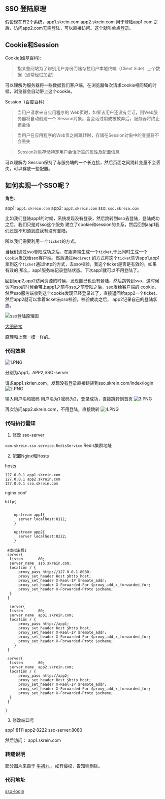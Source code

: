 ## SSO 登陆原理

假设现在有2个系统，app1.skrein.com app2.skrein.com
用于登陆app1.com 之后，访问app2.com无需登陆，可以直接访问。这个就叫单点登录。


## Cookie和Session

Cookie(维基百科):
> 指某些网站为了辨别用户身份而储存拉用户本地终端（Client Side）上个数据（通常经过加密）

可以理解为服务器将一些数据我们客户端，在浏览器每次请求cookie相同域的时候，浏览器会自动带上这个cookie。

Session（百度百科）：
> 当用户请求来自应用程序的 Web页时，如果该用户还没有会话，则Web服务器将自动创建一个 Session对象。当会话过期或被放弃后，服务器将终止该会话

> 当用户在应用程序的Web页之间跳转时，存储在Session对象中的变量将不会丢失

> Session对象存储特定用户会话所需的属性及配置信息

可以理解为 Session保持了与服务端的一个长连接，然后页面之间跳转变量不会丢失，可以存放一些配置。

## 如何实现一个SSO呢？

角色:

app1: `app1.skrein.com`
app2: `app2.skrein.com`
sso: `sso.skrein.com`

比如我们登陆app1的时候，系统发现没有登录，然后跳转到sso去登陆，登陆成功之后，我们只是对sso这个服务
建立了cookie和session的关系，然后回到aap1我们还是不知道到底我有没有登陆。

所以我们需要利用一个`ticket`的方式。

当我们通过sso登陆成功之后，在服务端生成一个`ticket`,于此同时生成一个`Cookie`发送给sso客户端。然后通过`Redirect`
的方式将这个`ticket`告诉app1,app1拿到这个`ticket`通过http的方式，去sso校验，我这个ticket是否是有效的。如果有效的
那么，app1服务端记录登陆状态。下次app1就可以不用登陆了。

回到app2,app2访问资源的时候，发现自己也没有登陆，然后跳转到sso，这时候访问sso的时候会带上app1之前与sso之前登陆之后，sso发给客户端的
cookie，然后sso服务端收到这个cookie发现已经登录过了，直接返回给app2一个ticket，然后app2就可以拿着ticket去sso校验。校验成功之后，
app2记录自己的登陆状态。

![sso登陆原理图](http://ww1.sinaimg.cn/large/005RZJcZgy1gek14gs063j30y61k4afn.jpg)

[大图链接](https://upload-images.jianshu.io/upload_images/12540413-041b3228c5e865e8.png)

原理和上面一模一样的。

### 代码效果

![1.PNG](http://ww1.sinaimg.cn/large/005RZJcZgy1gek1ctyji3j30dc06d3ym.jpg)

分别为App1，APP2,SSO-server


请求app1.skrien.com，发现没有登录直接跳转到sso.skrein.com/index/login
![2.PNG](http://ww1.sinaimg.cn/large/005RZJcZgy1gek1df57gyj30k106da9y.jpg)


输入用户名和密码 用户名为1 密码为2，登录成功，直接跳转到首页
![3.PNG](http://ww1.sinaimg.cn/large/005RZJcZgy1gek1e4wvq8j30c605ut8k.jpg)

再次访问app2.skrein.com，不用登陆，直接跳转
![4.PNG](http://ww1.sinaimg.cn/large/005RZJcZgy1gek1f7m4ghj30cn05b0sl.jpg)


### 代码执行需知

1. 修改 sso-server 

`com.skrein.sso.service.RedisService` Redis集群地址

2. 配置Nginx和Hosts

hosts

```text
127.0.0.1 app1.skrein.com
127.0.0.1 app2.skrein.com
127.0.0.1 sso.skrein.com
```


nginx.conf
```text
http{


 	upstream app1{
 	  server localhost:8111;
 	}

 	upstream app2{
 	  server localhost:8222;
 	}

 #虚拟主机1
 server{
  listen       80;  
  server_name  sso.skrein.com; 
  location / {     
	  proxy_pass http://127.0.0.1:8080;
	  proxy_set_header Host $http_host;
	  proxy_set_header X-Real-IP $remote_addr;
	  proxy_set_header X-Forwarded-For $proxy_add_x_forwarded_for;
	  proxy_set_header X-Forwarded-Proto $scheme;
  }
 }

  server{
  listen       80;  
  server_name  app1.skrein.com; 
  location / {     
	  proxy_pass http://app1;
	  proxy_set_header Host $http_host;
	  proxy_set_header X-Real-IP $remote_addr;
	  proxy_set_header X-Forwarded-For $proxy_add_x_forwarded_for;
	  proxy_set_header X-Forwarded-Proto $scheme;
	}
 }

 server{
  listen       80;  
  server_name  app2.skrein.com; 
  location / {     
	  proxy_pass http://app2;
	  proxy_set_header Host $http_host;
	  proxy_set_header X-Real-IP $remote_addr;
	  proxy_set_header X-Forwarded-For $proxy_add_x_forwarded_for;
	  proxy_set_header X-Forwarded-Proto $scheme;
  }
 }

}
```

3. 修改端口号

app1:8111
app2:8222
sso-server:8080

然后访问： app1.skrein.com

### 转载说明

部分图片来自于 [牛初九](https://www.jianshu.com/p/75edcc05acfd) ，如有侵权，告知则删除。

### 代码地址

[sso-login]()